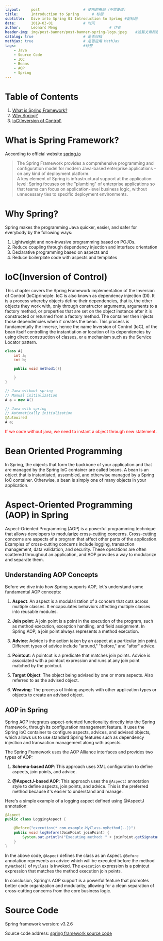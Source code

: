```yaml
---
layout:     post   				    # 使用的布局（不需要改）
title:      Introduction to Spring   	# 标题 
subtitle:   Dive into Spring 01 Introduction to Spring #副标题
date:       2019-03-01 				# 时间
author:     Leonard Meng						# 作者
header-img: img/post-banner/post-banner-spring-logo.jpeg 	#这篇文章标题背景图片
catalog: true 						# 是否归档
mathjax: true                       # 是否启用 MathJax
tags:								#标签
    - Java
    - Source Code
    - IOC
    - Beans
    - AOP
    - Spring
---
```


# Table of Contents
1. [What is Spring Framework?](#what-is-spring-framework)
2. [Why Spring?](#why-spring)
3. [IoC(Inversion of Control)](#iocinversion-of-control)


# What is Spring Framework?

According to official website [spring.io](https://spring.io/projects/spring-framework#overview)

> The Spring Framework provides a comprehensive programming and configuration model for modern Java-based enterprise applications - on any kind of deployment platform.<br>A key element of Spring is infrastructural support at the application level: Spring focuses on the "plumbing" of enterprise applications so that teams can focus on application-level business logic, without unnecessary ties to specific deployment environments.

# Why Spring?
Spring makes the programming Java quicker, easier, and safer for everybody by the following ways:

1. Lightweight and non-invasive programming based on POJOs.
2. Reduce coupling through dependency injection and interface orientation
3. Declarative programming based on aspects and 
4. Reduce boilerplate code with aspects and templates

# IoC(Inversion of Control)

This chapter covers the Spring Framework implementation of the Inversion of Control (IoC)principle. IoC is also known as dependency injection (DI). It is a process whereby objects define their dependencies, that is, the other objects they work with, only through constructor arguments, arguments to a factory method, or properties that are set on the object instance after it is constructed or returned from a factory method. The container then injects those dependencies when it creates the bean. This process is fundamentally the inverse, hence the name Inversion of Control (IoC), of the bean itself controlling the instantiation or location of its dependencies by using direct construction of classes, or a mechanism such as the Service Locator pattern.


```java
class A{
    int a;
    int b;

    public void method1(){

    }
}

// Java without spring
// Manual initialization
A a = new A()

// Java with spring
// Automatically initialization
@Autowired
A a;
```

<span style="color: red">If we code without java, we need to instant a object through new statement.</span>


# Bean Oriented Programming

In Spring, the objects that form the backbone of your application and that are managed by the Spring IoC container are called beans. A bean is an object that is instantiated, assembled, and otherwise managed by a Spring IoC container. Otherwise, a bean is simply one of many objects in your application. 

# Aspect-Oriented Programming (AOP) in Spring

Aspect-Oriented Programming (AOP) is a powerful programming technique that allows developers to modularize cross-cutting concerns. Cross-cutting concerns are aspects of a program that affect other parts of the application. Examples of cross-cutting concerns include logging, transaction management, data validation, and security. These operations are often scattered throughout an application, and AOP provides a way to modularize and separate them.

## Understanding AOP Concepts

Before we dive into how Spring supports AOP, let's understand some fundamental AOP concepts:

1. **Aspect**: An aspect is a modularization of a concern that cuts across multiple classes. It encapsulates behaviors affecting multiple classes into reusable modules.

2. **Join point**: A join point is a point in the execution of the program, such as method execution, exception handling, and field assignment. In Spring AOP, a join point always represents a method execution.

3. **Advice**: Advice is the action taken by an aspect at a particular join point. Different types of advice include "around," "before," and "after" advice.

4. **Pointcut**: A pointcut is a predicate that matches join points. Advice is associated with a pointcut expression and runs at any join point matched by the pointcut.

5. **Target Object**: The object being advised by one or more aspects. Also referred to as the advised object.

6. **Weaving**: The process of linking aspects with other application types or objects to create an advised object.

## AOP in Spring

Spring AOP integrates aspect-oriented functionality directly into the Spring framework, through its configuration management feature. It uses the Spring IoC container to configure aspects, advices, and advised objects, which allows us to use standard Spring features such as dependency injection and transaction management along with aspects.

The Spring Framework uses the AOP Alliance interfaces and provides two types of AOP:

1. **Schema-based AOP**: This approach uses XML configuration to define aspects, join points, and advice.

2. **@AspectJ-based AOP**: This approach uses the `@AspectJ` annotation style to define aspects, join points, and advice. This is the preferred method because it's easier to understand and manage.

Here's a simple example of a logging aspect defined using @AspectJ annotation:

```java
@Aspect
public class LoggingAspect {

    @Before("execution(* com.example.MyClass.myMethod(..))")
    public void logBefore(JoinPoint joinPoint) {
        System.out.println("Executing method: " + joinPoint.getSignature().getName());
    }
}
```

In the above code, `@Aspect` defines the class as an Aspect. `@Before` annotation represents an advice which will be executed before the method `myMethod()` of `MyClass` is invoked. The `execution` expression is a pointcut expression that matches the method execution join points.

In conclusion, Spring's AOP support is a powerful feature that promotes better code organization and modularity, allowing for a clean separation of cross-cutting concerns from the core business logic.



# Source Code

Spring framework wersion: v3.2.6

Source code address: [spring framework source code](https://github.com/spring-projects/spring-framework)

